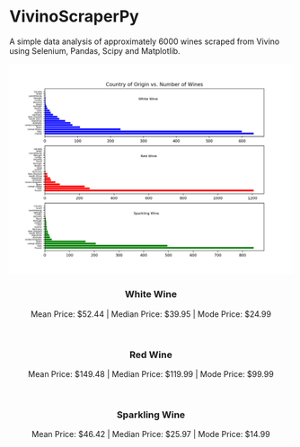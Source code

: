 # VivinoScraperPy

<p>A simple data analysis of approximately 6000 wines scraped from Vivino using Selenium, Pandas, Scipy and Matplotlib.</p>

![](images/Figure_A.png)

<h3 align="center">White Wine</h3>
<p align="center">Mean Price: $52.44 | Median Price: $39.95 | Mode Price: $24.99</p>
<br>
<h3 align="center">Red Wine</h3>
<p align="center">Mean Price: $149.48 | Median Price: $119.99 | Mode Price: $99.99</p>
<br>
<h3 align="center">Sparkling Wine</h3>
<p align="center">Mean Price: $46.42 | Median Price: $25.97 | Mode Price: $14.99</p>
